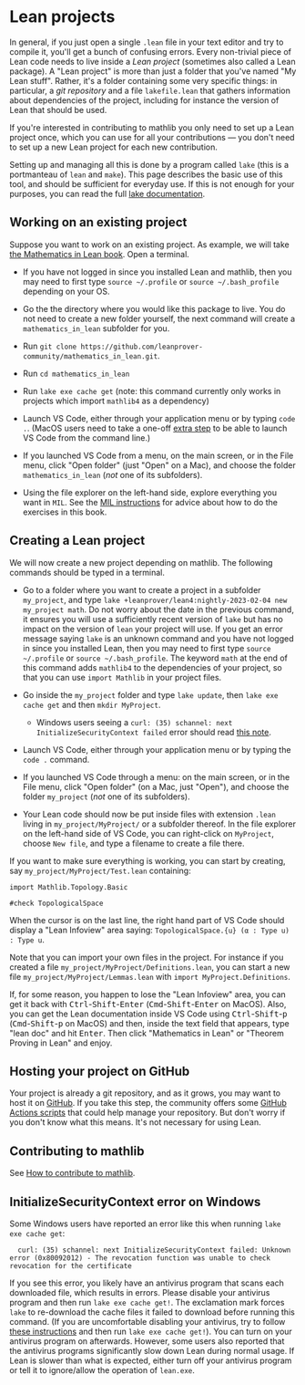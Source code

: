 # Lean projects

In general, if you just open a single `.lean` file in your text editor
and try to compile it, you'll get a bunch of confusing errors.
Every non-trivial piece of Lean code needs to live inside a *Lean project*
(sometimes also called a Lean package).
A "Lean project" is more than just a folder that you've named "My Lean stuff".
Rather, it's a folder containing some very specific things:
in particular, a *git repository* and a file
`lakefile.lean` that gathers information about dependencies of the
project, including for instance the version of Lean that should be used.

If you're interested in contributing to mathlib you only need to set up
a Lean project once, which you can use for all your contributions —
you don't need to set up a new Lean project for each new contribution.

Setting up and managing all this is done by a program called `lake` (this is
a portmanteau of `lean` and `make`).
This page describes the basic use of this tool, and should be sufficient
for everyday use.
If this is not enough for your purposes, you can read the
full [lake documentation](https://github.com/leanprover/lake/blob/master/README.md).

## Working on an existing project

Suppose you want to work on an existing project. As example, we will take
[the Mathematics in Lean book](https://github.com/leanprover-community/mathematics_in_lean).
Open a terminal.

* If you have not logged in since you installed Lean and mathlib, then
  you may need to first type `source ~/.profile` or
  `source ~/.bash_profile` depending on your OS.

* Go the the directory where you would like this package to live. You do not need to create a new folder yourself, the next command will create a `mathematics_in_lean` subfolder for you.

* Run `git clone https://github.com/leanprover-community/mathematics_in_lean.git`.

* Run `cd mathematics_in_lean`

* Run `lake exe cache get` (note: this command currently only works in projects which import `mathlib4` as a dependency)

* Launch VS Code, either through your application menu or by typing
  `code .`. (MacOS users need to take a one-off
  [extra step](https://code.visualstudio.com/docs/setup/mac#_launching-from-the-command-line)
   to be able to launch VS Code from the command line.)

* If you launched VS Code from a menu, on the main screen, or in the File menu,
  click "Open folder" (just "Open" on a Mac), and choose the folder
  `mathematics_in_lean` (*not* one of its subfolders).

* Using the file explorer on the left-hand side, explore everything you
  want in `MIL`.
  See the [MIL instructions](https://github.com/leanprover-community/mathematics_in_lean/blob/master/README.md)
  for advice about how to do the exercises in this book.

## Creating a Lean project

We will now create a new project depending on mathlib. The following
commands should be typed in a terminal.

* Go to a folder where you want to create a project in a subfolder
  `my_project`, and type `lake +leanprover/lean4:nightly-2023-02-04 new my_project math`. Do not worry about the date in the previous command, it ensures you will use a sufficiently recent version of `lake` but has no impact on the version of `lean` your project will use. If you get an
  error message saying `lake` is an unknown command and
  you have not logged in since you installed Lean, then
  you may need to first type `source ~/.profile` or `source ~/.bash_profile`.
The keyword `math` at the end of this command adds `mathlib4` to the dependencies of your project, so that you can use `import Mathlib` in your project files.

* Go inside the `my_project` folder and type `lake update`, then `lake exe cache get` and then `mkdir MyProject`.
  * Windows users seeing a `curl: (35) schannel: next InitializeSecurityContext failed` error should read [this note](#initializesecuritycontext-error-on-windows).

* Launch VS Code, either through your application menu or by typing
  the `code .` command.

* If you launched VS Code through a menu: on the main screen, or in the
  File menu, click "Open folder" (on a Mac, just "Open"), and
  choose the folder `my_project` (*not* one of its subfolders).

* Your Lean code should now be put inside files with extension `.lean`
  living in `my_project/MyProject/` or a subfolder thereof. In the file explorer
  on the left-hand side of VS Code, you can right-click on `MyProject`, choose
  `New file`, and type a filename to create a file there.

If you want to make sure everything is working, you can start by
creating, say `my_project/MyProject/Test.lean` containing:
```lean
import Mathlib.Topology.Basic

#check TopologicalSpace
```
When the cursor is on the last line, the right hand part of VS Code
should display a "Lean Infoview" area saying:
`TopologicalSpace.{u} (α : Type u) : Type u`.

Note that you can import your own files in the project. For instance if you created a
file `my_project/MyProject/Definitions.lean`, you can start a new file
`my_project/MyProject/Lemmas.lean` with `import MyProject.Definitions`.

If, for some reason, you happen to lose the "Lean Infoview" area, you
can get it back with <kbd>Ctrl</kbd>-<kbd>Shift</kbd>-<kbd>Enter</kbd>
(<kbd>Cmd</kbd>-<kbd>Shift</kbd>-<kbd>Enter</kbd> on MacOS).
Also, you can get the Lean documentation inside VS Code using
<kbd>Ctrl</kbd>-<kbd>Shift</kbd>-<kbd>p</kbd>
(<kbd>Cmd</kbd>-<kbd>Shift</kbd>-<kbd>p</kbd> on MacOS) and then,
inside the text field that appears, type "lean doc" and hit <kbd>Enter</kbd>.
Then click "Mathematics in Lean" or "Theorem Proving in Lean" and enjoy.

## Hosting your project on GitHub

Your project is already a git repository, and as it grows,
you may want to host it on [GitHub](https://guides.github.com/activities/hello-world/).
If you take this step, the community offers some
[GitHub Actions scripts](../ci.html) that could help manage your repository.
But don't worry if you don't know what this means.
It's not necessary for using Lean.

## Contributing to mathlib

See [How to contribute to mathlib](https://leanprover-community.github.io/contribute/index.html).

## InitializeSecurityContext error on Windows

Some Windows users have reported an error like this when running `lake exe cache get`:

```
  curl: (35) schannel: next InitializeSecurityContext failed: Unknown error (0x80092012) - The revocation function was unable to check revocation for the certificate
```

If you see this error, you likely have an antivirus program that scans each downloaded file, which results in errors.
Please disable your antivirus program and then run `lake exe cache get!`.
The exclamation mark forces `lake` to re-download the cache files it failed to download before running this command. 
(If you are uncomfortable disabling your antivirus, try to follow [these instructions](https://leanprover.zulipchat.com/#narrow/stream/287929-mathlib4/topic/lake.20exe.20cache.20get.20errors/near/389019448)
and then run `lake exe cache get!`).
You can turn on your antivirus program on afterwards.
However, some users also reported that the antivirus programs significantly slow down Lean during normal usage.
If Lean is slower than what is expected, either turn off your antivirus program or tell it to ignore/allow the operation of `lean.exe`.
